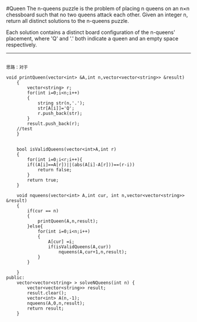 #Queen
The n-queens puzzle is the problem of placing n queens on an n×n chessboard such that no two queens attack each other.
Given an integer n, return all distinct solutions to the n-queens puzzle.

Each solution contains a distinct board configuration of the n-queens' placement, where 'Q' and '.' 
both indicate a queen and an empty space respectively.


---


```

思路：对于

void printQueen(vector<int> &A,int n,vector<vector<string>> &result)
    {
        vector<string> r;
        for(int i=0;i<n;i++)
        {
            string str(n,'.');
            str[A[i]]='Q';
            r.push_back(str);
        }
        result.push_back(r);
	//test
    }
    
    
    bool isValidQueens(vector<int>A,int r)
    {
        for(int i=0;i<r;i++){  
        if((A[i]==A[r])||(abs(A[i]-A[r]))==(r-i))  
            return false;  
        }  
        return true;
    }
    
    void nqueens(vector<int> A,int cur, int n,vector<vector<string>> &result)
    {
        if(cur == n)
        {
            printQueen(A,n,result);
        }else{
            for(int i=0;i<n;i++)
            {
                A[cur] =i;
                if(isValidQueens(A,cur))
                    nqueens(A,cur+1,n,result);
            }
        }
        
    }
public:
    vector<vector<string> > solveNQueens(int n) {
        vector<vector<string>> result;  
        result.clear();  
        vector<int> A(n,-1);  
        nqueens(A,0,n,result);  
        return result; 
    }
```